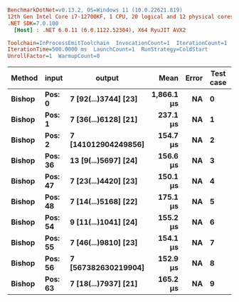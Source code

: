 ``` ini

BenchmarkDotNet=v0.13.2, OS=Windows 11 (10.0.22621.819)
12th Gen Intel Core i7-12700KF, 1 CPU, 20 logical and 12 physical cores
.NET SDK=7.0.100
  [Host] : .NET 6.0.11 (6.0.1122.52304), X64 RyuJIT AVX2

Toolchain=InProcessEmitToolchain  InvocationCount=1  IterationCount=1  
IterationTime=500.0000 ms  LaunchCount=1  RunStrategy=ColdStart  
UnrollFactor=1  WarmupCount=0  

```
| Method |   input |               output |       Mean | Error | Test case | Test pass |              Test result |
|------- |-------- |--------------------- |-----------:|------:|---------- |---------- |------------------------- |
| **Bishop** |  **Pos: 0** | **7 [92(...)3744] [23]** | **1,866.1 μs** |    **NA** |         **0** |      **True** |  **7 [9241421688590303744]** |
| **Bishop** |  **Pos: 1** | **7 [36(...)6128] [21]** |   **237.1 μs** |    **NA** |         **1** |      **True** |    **7 [36099303471056128]** |
| **Bishop** |  **Pos: 2** |  **7 [141012904249856]** |   **154.7 μs** |    **NA** |         **2** |      **True** |      **7 [141012904249856]** |
| **Bishop** | **Pos: 36** | **13 [9(...)5697] [24]** |   **156.6 μs** |    **NA** |         **3** |      **True** | **13 [9386671504487645697]** |
| **Bishop** | **Pos: 47** | **7 [23(...)4420] [23]** |   **150.1 μs** |    **NA** |         **4** |      **True** |  **7 [2323857683139004420]** |
| **Bishop** | **Pos: 48** | **7 [14(...)5168] [22]** |   **175.1 μs** |    **NA** |         **5** |      **True** |   **7 [144117404414255168]** |
| **Bishop** | **Pos: 54** | **9 [11(...)1041] [24]** |   **155.2 μs** |    **NA** |         **6** |      **True** | **9 [11529391036782871041]** |
| **Bishop** | **Pos: 55** | **7 [46(...)9810] [23]** |   **154.1 μs** |    **NA** |         **7** |      **True** |  **7 [4611756524879479810]** |
| **Bishop** | **Pos: 56** |  **7 [567382630219904]** |   **152.9 μs** |    **NA** |         **8** |      **True** |      **7 [567382630219904]** |
| **Bishop** | **Pos: 63** | **7 [18(...)7937] [21]** |   **165.2 μs** |    **NA** |         **9** |      **True** |    **7 [18049651735527937]** |
